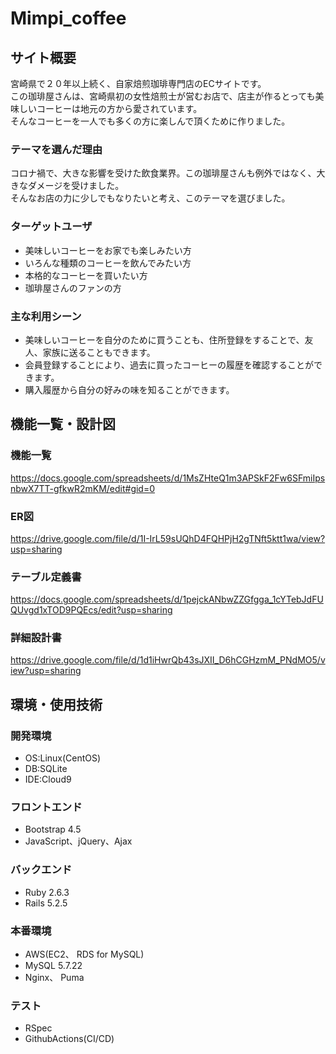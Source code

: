 # Mimpi_coffee

## サイト概要
宮崎県で２０年以上続く、自家焙煎珈琲専門店のECサイトです。<br>
この珈琲屋さんは、宮崎県初の女性焙煎士が営むお店で、店主が作るとっても美味しいコーヒーは地元の方から愛されています。<br>
そんなコーヒーを一人でも多くの方に楽しんで頂くために作りました。

### テーマを選んだ理由
コロナ禍で、大きな影響を受けた飲食業界。この珈琲屋さんも例外ではなく、大きなダメージを受けました。<br>
そんなお店の力に少しでもなりたいと考え、このテーマを選びました。

### ターゲットユーザ
- 美味しいコーヒーをお家でも楽しみたい方
- いろんな種類のコーヒーを飲んでみたい方
- 本格的なコーヒーを買いたい方
- 珈琲屋さんのファンの方

### 主な利用シーン
- 美味しいコーヒーを自分のために買うことも、住所登録をすることで、友人、家族に送ることもできます。
- 会員登録することにより、過去に買ったコーヒーの履歴を確認することができます。
- 購入履歴から自分の好みの味を知ることができます。

## 機能一覧・設計図

### 機能一覧
https://docs.google.com/spreadsheets/d/1MsZHteQ1m3APSkF2Fw6SFmiIpsnbwX7TT-gfkwR2mKM/edit#gid=0

### ER図
https://drive.google.com/file/d/1I-IrL59sUQhD4FQHPjH2gTNft5ktt1wa/view?usp=sharing

### テーブル定義書
https://docs.google.com/spreadsheets/d/1pejckANbwZZGfgga_1cYTebJdFUQUvgd1xTOD9PQEcs/edit?usp=sharing

### 詳細設計書
https://drive.google.com/file/d/1d1iHwrQb43sJXII_D6hCGHzmM_PNdMO5/view?usp=sharing

## 環境・使用技術
### 開発環境
- OS:Linux(CentOS)
- DB:SQLite
- IDE:Cloud9

### フロントエンド
- Bootstrap 4.5
- JavaScript、jQuery、Ajax

### バックエンド
- Ruby 2.6.3
- Rails 5.2.5

### 本番環境
- AWS(EC2、 RDS for MySQL)
- MySQL 5.7.22
- Nginx、 Puma

### テスト
- RSpec
- GithubActions(CI/CD)
